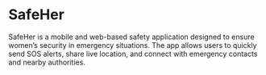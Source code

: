 # SafeHer
SafeHer is a mobile and web-based safety application designed to ensure women’s security in emergency situations. The app allows users to quickly send SOS alerts, share live location, and connect with emergency contacts and nearby authorities.
